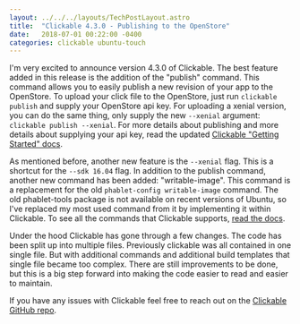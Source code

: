 ```yaml
---
layout: ../../../layouts/TechPostLayout.astro
title:  "Clickable 4.3.0 - Publishing to the OpenStore"
date:   2018-07-01 00:22:00 -0400
categories: clickable ubuntu-touch
---
```


I'm very excited to announce version 4.3.0 of Clickable. The best feature added
in this release is the addition of the "publish" command. This command allows
you to easily publish a new revision of your app to the OpenStore. To upload
your click file to the OpenStore, just run `clickable publish` and supply your
OpenStore api key. For uploading a xenial version, you can do the same thing,
only supply the new `--xenial` argument: `clickable publish --xenial`. For more
details about publishing and more details about supplying your api key, read
the updated
[Clickable "Getting Started" docs](http://clickable.bhdouglass.com/en/latest/getting-started.html#publishing-to-the-openstore).

As mentioned before, another new feature is the `--xenial` flag. This is a
shortcut for the `--sdk 16.04` flag. In addition to the publish command, another
new command has been added: "writable-image". This command is a replacement
for the old `phablet-config writable-image` command. The old phablet-tools
package is not available on recent versions of Ubuntu, so I've replaced my most
used command from it by implementing it within Clickable. To see all the
commands that Clickable supports,
[read the docs](http://clickable.bhdouglass.com/en/latest/commands.html).

Under the hood Clickable has gone through a few changes. The code has been split
up into multiple files. Previously clickable was all contained in one single
file. But with additional commands and additional build templates that single
file became too complex. There are still improvements to be done, but this is a
big step forward into making the code easier to read and easier to maintain.

If you have any issues with Clickable feel free to reach out on the
[Clickable GitHub repo](https://github.com/bhdouglass/clickable/issues).

